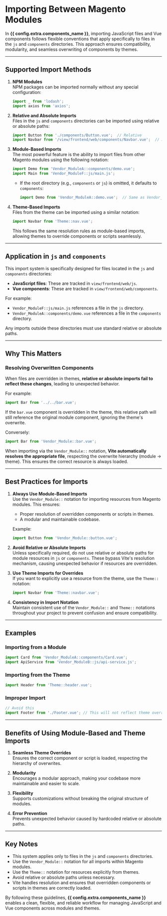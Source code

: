 # Importing Between Magento Modules

In **{{ config.extra.components_name }}**, importing JavaScript files and Vue components follows flexible conventions that apply specifically to files in the `js` and `components` directories. This approach ensures compatibility, modularity, and seamless overwriting of components by themes.

---

## Supported Import Methods

1. **NPM Modules**  
   NPM packages can be imported normally without any special configuration:
   ```javascript
   import _ from 'lodash';
   import axios from 'axios';
   ```

2. **Relative and Absolute Imports**  
   Files in the `js` and `components` directories can be imported using relative or absolute paths:
   ```javascript
   import Button from './components/Button.vue';  // Relative
   import Navbar from '/view/frontend/web/components/Navbar.vue';  // Absolute
   ```

3. **Module-Based Imports**  
   The most powerful feature is the ability to import files from other Magento modules using the following notation:
   ```javascript
   import Demo from 'Vendor_ModuleA::components/demo.vue';
   import Main from 'Vendor_ModuleF::js/main.js';
   ```

   - If the root directory (e.g., `components` or `js`) is omitted, it defaults to `components`:
     ```javascript
     import Demo from 'Vendor_ModuleA::demo.vue';  // Same as Vendor_ModuleA::components/demo.vue
     ```

4. **Theme-Based Imports**  
   Files from the theme can be imported using a similar notation:
   ```javascript
   import Navbar from 'Theme::nav.vue';
   ```

   This follows the same resolution rules as module-based imports, allowing themes to override components or scripts seamlessly.

---

## Application in `js` and `components`

This import system is specifically designed for files located in the `js` and `components` directories:
- **JavaScript files**: These are tracked in `view/frontend/web/js`.
- **Vue components**: These are tracked in `view/frontend/web/components`.

For example:
- `Vendor_ModuleF::js/main.js` references a file in the `js` directory.
- `Vendor_ModuleA::components/demo.vue` references a file in the `components` directory.

Any imports outside these directories must use standard relative or absolute paths.

---

## Why This Matters

### Resolving Overwritten Components
When files are overridden in themes, **relative or absolute imports fail to reflect these changes**, leading to unexpected behavior.  

For example:
```javascript
import Bar from '../../bar.vue';
```
If the `bar.vue` component is overridden in the theme, this relative path will still reference the original module component, ignoring the theme's overwrite.

Conversely:
```javascript
import Bar from 'Vendor_Module::bar.vue';
```
When importing via the `Vendor_Module::` notation, **Vite automatically resolves the appropriate file**, respecting the overwrite hierarchy (module -> theme). This ensures the correct resource is always loaded.

---

## Best Practices for Imports

1. **Always Use Module-Based Imports**  
   Use the `Vendor_Module::` notation for importing resources from Magento modules. This ensures:
   - Proper resolution of overridden components or scripts in themes.
   - A modular and maintainable codebase.

   Example:
   ```javascript
   import Button from 'Vendor_Module::button.vue';
   ```

2. **Avoid Relative or Absolute Imports**  
   Unless specifically required, do not use relative or absolute paths for module resources in `js` or `components`. These bypass Vite's resolution mechanism, causing unexpected behavior if resources are overridden.

3. **Use Theme Imports for Overrides**  
   If you want to explicitly use a resource from the theme, use the `Theme::` notation:
   ```javascript
   import Navbar from 'Theme::navbar.vue';
   ```

4. **Consistency in Import Notation**  
   Maintain consistent use of the `Vendor_Module::` and `Theme::` notations throughout your project to prevent confusion and ensure compatibility.

---

## Examples

### Importing from a Module
```javascript
import Card from 'Vendor_ModuleA::components/Card.vue';
import ApiService from 'Vendor_ModuleB::js/api-service.js';
```

### Importing from the Theme
```javascript
import Header from 'Theme::header.vue';
```

### Improper Import
```javascript
// Avoid this
import Footer from './Footer.vue'; // This will not reflect theme overrides
```

---

## Benefits of Using Module-Based and Theme Imports

1. **Seamless Theme Overrides**  
   Ensures the correct component or script is loaded, respecting the hierarchy of overwrites.

2. **Modularity**  
   Encourages a modular approach, making your codebase more maintainable and easier to scale.

3. **Flexibility**  
   Supports customizations without breaking the original structure of modules.

4. **Error Prevention**  
   Prevents unexpected behavior caused by hardcoded relative or absolute paths.

---

## Key Notes

- This system applies only to files in the `js` and `components` directories.
- Use the `Vendor_Module::` notation for all imports within Magento modules.
- Use the `Theme::` notation for resources explicitly from themes.
- Avoid relative or absolute paths unless necessary.
- Vite handles resolution and ensures that overridden components or scripts in themes are correctly loaded.

By following these guidelines, **{{ config.extra.components_name }}** enables a clean, flexible, and reliable workflow for managing JavaScript and Vue components across modules and themes.
